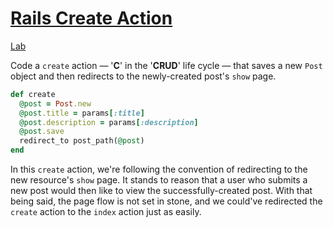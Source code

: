 # [Rails Create Action](https://github.com/saramccombs/rails-create-action-readme-online-web-pt-081219)

[Lab](https://github.com/saramccombs/rails-create-action-lab-online-web-pt-081219)

Code a `create` action — '**C**' in the '**CRUD**' life
cycle — that saves a new `Post` object and then redirects to the newly-created
post's `show` page.

```ruby
def create
  @post = Post.new
  @post.title = params[:title]
  @post.description = params[:description]
  @post.save
  redirect_to post_path(@post)
end
```

In this `create` action, we're following the convention of
redirecting to the new resource's `show` page. It stands to reason that a user
who submits a new post would then like to view the successfully-created post.
With that being said, the page flow is not set in stone, and we could've
redirected the `create` action to the `index` action just as easily.

